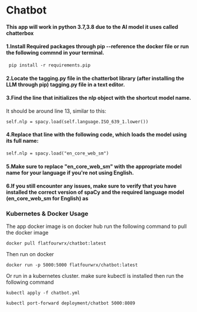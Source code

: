# Chatbot
#### This app will work in python 3.7,3.8 due to the AI model it uses called chatterbox
 #### 1.Install Required packages through pip  --reference the docker file or run the following commnd in your terminal.
``` pip install -r requirements.pip```

#### 2.Locate the tagging.py file in the chatterbot library (after installing the LLM through pip) tagging.py file in a text editor.

#### 3.Find the line that initializes the nlp object with the shortcut model name.

It should be around line 13, similar to this:

```self.nlp = spacy.load(self.language.ISO_639_1.lower())```

#### 4.Replace that line with the following code, which loads the model using its full name:

```self.nlp = spacy.load("en_core_web_sm")```
#### 5.Make sure to replace "en_core_web_sm" with the appropriate model name for your language if you're not using English.
#### 6.If you still encounter any issues, make sure to verify that you have installed the correct version of spaCy and the required language model (en_core_web_sm for English) as

### Kubernetes & Docker Usage
The app docker image is on docker hub run the following command to pull the docker image

```docker pull flatfourwrx/chatbot:latest```

Then run on docker

```docker run -p 5000:5000 flatfourwrx/chatbot:latest```

Or run in a kubernetes cluster. make sure kubectl is installed then run the following command

```kubectl apply -f chatbot.yml```

```kubectl port-forward deployment/chatbot 5000:8089```
